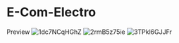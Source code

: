 # E-Com-Electro

Preview
![1dc7NCqHGhZ](https://github.com/MithunWijayasiri/E-Com-Electro/assets/104470671/7c95c71a-a0bb-4e4c-be1d-4966667e54b4)
![2rmB5z75ie](https://github.com/MithunWijayasiri/E-Com-Electro/assets/104470671/10553e7c-b5a8-4ec0-af47-8e8de894c24c)
![3TPkl6GJJFr](https://github.com/MithunWijayasiri/E-Com-Electro/assets/104470671/f59649d7-e9b1-4953-8f8b-f9356d0fd88c)

